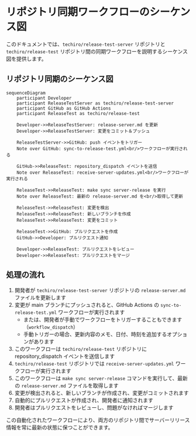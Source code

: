 # リポジトリ同期ワークフローのシーケンス図

このドキュメントでは、`techiro/release-test-server` リポジトリと `techiro/release-test` リポジトリ間の同期ワークフローを説明するシーケンス図を提供します。

## リポジトリ同期のシーケンス図

```mermaid
sequenceDiagram
    participant Developer
    participant ReleaseTestServer as techiro/release-test-server
    participant GitHub as GitHub Actions
    participant ReleaseTest as techiro/release-test
    
    Developer->>ReleaseTestServer: release-server.md を更新
    Developer->>ReleaseTestServer: 変更をコミット＆プッシュ
    
    ReleaseTestServer->>GitHub: push イベントをトリガー
    Note over GitHub: sync-to-release-test.yml<br/>ワークフローが実行される
    
    GitHub->>ReleaseTest: repository_dispatch イベントを送信
    Note over ReleaseTest: receive-server-updates.yml<br/>ワークフローが実行される
    
    ReleaseTest->>ReleaseTest: make sync server-release を実行
    Note over ReleaseTest: 最新の release-server.md を<br/>取得して更新
    
    ReleaseTest->>ReleaseTest: 変更を検出
    ReleaseTest->>ReleaseTest: 新しいブランチを作成
    ReleaseTest->>ReleaseTest: 変更をコミット
    
    ReleaseTest->>GitHub: プルリクエストを作成
    GitHub->>Developer: プルリクエスト通知
    
    Developer->>ReleaseTest: プルリクエストをレビュー
    Developer->>ReleaseTest: プルリクエストをマージ
```

## 処理の流れ

1. 開発者が `techiro/release-test-server` リポジトリの `release-server.md` ファイルを更新します
2. 変更が main ブランチにプッシュされると、GitHub Actions の `sync-to-release-test.yml` ワークフローが実行されます
   - または、開発者が手動でワークフローをトリガーすることもできます（`workflow_dispatch`）
   - 手動トリガーの場合、更新内容のメモ、日付、時刻を追加するオプションがあります
3. このワークフローは `techiro/release-test` リポジトリに repository_dispatch イベントを送信します
4. `techiro/release-test` リポジトリでは `receive-server-updates.yml` ワークフローが実行されます
5. このワークフローは `make sync server-release` コマンドを実行して、最新の `release-server.md` ファイルを取得します
6. 変更が検出されると、新しいブランチが作成され、変更がコミットされます
7. 自動的にプルリクエストが作成され、開発者に通知されます
8. 開発者はプルリクエストをレビューし、問題がなければマージします

この自動化されたワークフローにより、両方のリポジトリ間でサーバーリリース情報を常に最新の状態に保つことができます。
